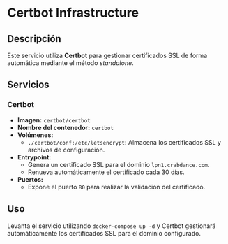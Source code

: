 # Certbot Infrastructure

## Descripción
Este servicio utiliza **Certbot** para gestionar certificados SSL de forma automática mediante el método *standalone*.

## Servicios
### Certbot
- **Imagen:** `certbot/certbot`
- **Nombre del contenedor:** `certbot`
- **Volúmenes:**
  - `./certbot/conf:/etc/letsencrypt`: Almacena los certificados SSL y archivos de configuración.
- **Entrypoint:**
  - Genera un certificado SSL para el dominio `lpn1.crabdance.com`.
  - Renueva automáticamente el certificado cada 30 días.
- **Puertos:**
  - Expone el puerto `80` para realizar la validación del certificado.

## Uso
Levanta el servicio utilizando `docker-compose up -d` y Certbot gestionará automáticamente los certificados SSL para el dominio configurado.